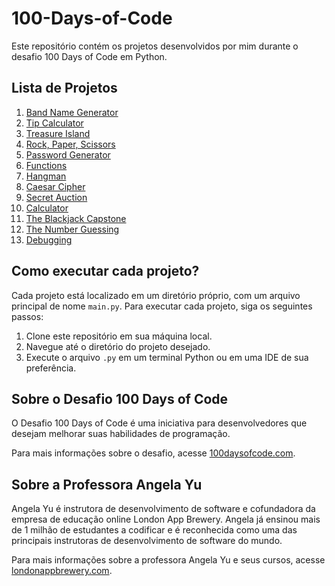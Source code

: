 # 100-Days-of-Code
<p>Este repositório contém os projetos desenvolvidos por mim durante o desafio 100 Days of Code em Python.</p>

<h2>Lista de Projetos</h2>
<ol>
	<li><a href="./01- Band Name Generator">Band Name Generator</a></li>
	<li><a href="./02- Tip Calculator">Tip Calculator</a></li>
	<li><a href="./03- Treasure Island">Treasure Island</a></li>
	<li><a href="./04- Rock Paper Scissors">Rock, Paper, Scissors</a></li>
	<li><a href="./05- Python Loops">Password Generator</a></li>
 	<li><a href="./06- Functions & Karel">Functions</a></li>
	<li><a href="./07- Hangman">Hangman</a></li>
	<li><a href="./08- Caesar Cipher">Caesar Cipher</a></li>
	<li><a href="./09- Secret Auction">Secret Auction</a></li>
  	<li><a href="./10- Calculator">Calculator</a></li>
	<li><a href="./11- The Blackjack Capstone">The Blackjack Capstone</a></li>
	<li><a href="./12- The Number Guessing">The Number Guessing</a></li>
	<li><a href="./13- Debugging">Debugging</a></li>
	
</ol>

<h2>Como executar cada projeto?</h2>
<p>Cada projeto está localizado em um diretório próprio, com um arquivo principal de nome <code>main.py</code>. Para executar cada projeto, siga os seguintes passos:</p>
<ol>
	<li>Clone este repositório em sua máquina local.</li>
	<li>Navegue até o diretório do projeto desejado.</li>
	<li>Execute o arquivo <code>.py</code> em um terminal Python ou em uma IDE de sua preferência.</li>
</ol>

<h2>Sobre o Desafio 100 Days of Code</h2>
<p>O Desafio 100 Days of Code é uma iniciativa para desenvolvedores que desejam melhorar suas habilidades de programação.</p>
<p>Para mais informações sobre o desafio, acesse <a href="https://www.100daysofcode.com/">100daysofcode.com</a>.</p>

<h2>Sobre a Professora Angela Yu</h2>
<p>Angela Yu é instrutora de desenvolvimento de software e cofundadora da empresa de educação online London App Brewery. Angela já ensinou mais de 1 milhão de estudantes a codificar e é reconhecida como uma das principais instrutoras de desenvolvimento de software do mundo.</p>
<p>Para mais informações sobre a professora Angela Yu e seus cursos, acesse <a href="https://www.londonappbrewery.com/">londonappbrewery.com</a>.</p>

